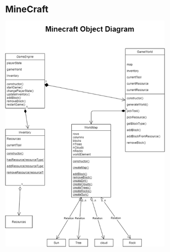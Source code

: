 # MineCraft
![alt text](https://github.com/ayelet/MineCraft/blob/main/Minecraft%20Object%20Diagram.png)
